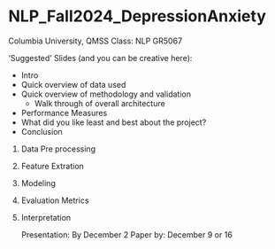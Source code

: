 # NLP_Fall2024_DepressionAnxiety
Columbia University, QMSS Class: NLP 
GR5067

‘Suggested’ Slides (and you can be creative here):
- Intro
- Quick overview of data used
- Quick overview of methodology and validation
    -   Walk through of overall architecture
- Performance Measures
- What did you like least and best about the project?
- Conclusion


1. Data Pre processing 
2. Feature Extration 
3. Modeling 
4. Evaluation Metrics 
5. Interpretation

   Presentation: By December 2
   Paper by: December 9 or 16
